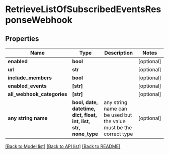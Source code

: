 # RetrieveListOfSubscribedEventsResponseWebhook


## Properties
Name | Type | Description | Notes
------------ | ------------- | ------------- | -------------
**enabled** | **bool** |  | [optional] 
**url** | **str** |  | [optional] 
**include_members** | **bool** |  | [optional] 
**enabled_events** | **[str]** |  | [optional] 
**all_webhook_categories** | **[str]** |  | [optional] 
**any string name** | **bool, date, datetime, dict, float, int, list, str, none_type** | any string name can be used but the value must be the correct type | [optional]

[[Back to Model list]](../README.md#documentation-for-models) [[Back to API list]](../README.md#documentation-for-api-endpoints) [[Back to README]](../README.md)


